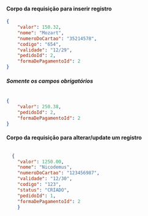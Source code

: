 #### Corpo da requisição para inserir registro

```json
{
    "valor": 150.32,
    "nome": "Mozart",
    "numeroDoCartao": "35214578",
    "codigo": "654",
    "validade": "12/29",
    "pedidoId": 2,  
    "formaDePagamentoId": 2
}
```

##### Somente os campos obrigatórios
```json

{
    "valor": 250.38,
    "pedidoId": 2,  
    "formaDePagamentoId": 2
}

```

#### Corpo da requisição para alterar/update um registro
```json

  {
    "valor": 1250.00,
    "nome": "Nicodemus",
    "numeroDoCartao": "123456987",
    "validade": "12/30",
    "codigo": "123",
    "status": "CRIADO",
    "pedidoId": 1,
    "formaDePagamentoId": 2
    }
```